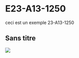 # E23-A13-1250

ceci est un exemple 23-A13-1250
## Sans titre
<img src="https://pixabay.com/illustrations/domain-names-domain-extension-domain-1772243/">
